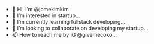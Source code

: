 - 👋 Hi, I’m @jomekimkim
- 👀 I’m interested in startup...
- 🌱 I’m currently learning fullstack developing...
- 💞️ I’m looking to collaborate on developing my startup...
- 📫 How to reach me by iG @givemecoko...

<!---
jomekimkim/jomekimkim is a ✨ special ✨ repository because its `README.md` (this file) appears on your GitHub profile.
You can click the Preview link to take a look at your changes.
--->
